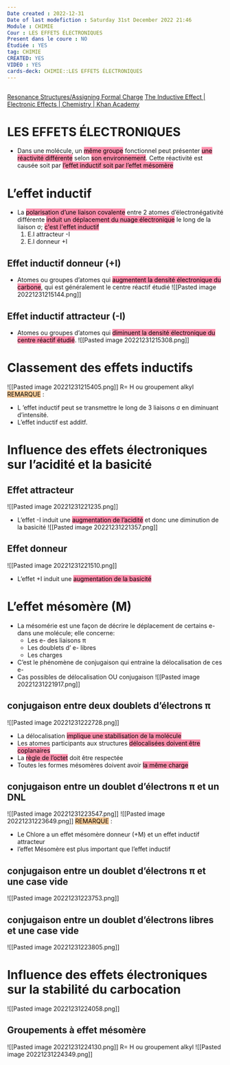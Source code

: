 ```yaml
---
Date created : 2022-12-31
Date of last modefiction : Saturday 31st December 2022 21:46
Module : CHIMIE
Cour : LES EFFETS ÉLECTRONIQUES
Present dans le coure : NO
Étudiée : YES
tag: CHIMIE
CREATED: YES
VIDEO : YES 
cards-deck: CHIMIE::LES EFFETS ÉLECTRONIQUES
---
```

```toc
```
[Resonance Structures/Assigning Formal Charge](https://www.youtube.com/watch?v=fYCzeFEAfjg)
[The Inductive Effect | Electronic Effects | Chemistry | Khan Academy](https://www.youtube.com/watch?v=WO8BHU6lPXc)

# LES EFFETS ÉLECTRONIQUES
- Dans une molécule, un <mark style="background: #FF5582A6;">même groupe</mark> fonctionnel peut présenter <mark style="background: #FF5582A6;">une réactivité différente</mark> selon <mark style="background: #FF5582A6;">son environnement</mark>. Cette réactivité est causée soit par <mark style="background: #FF5582A6;">l’effet inductif soit par l’effet mésomère</mark>

# L’effet inductif
- La <mark style="background: #FF5582A6;">polarisation d’une liaison covalente</mark> entre 2 atomes d’électronégativité différente <mark style="background: #FF5582A6;">induit un déplacement du nuage électronique</mark> le long de la liaison σ; <mark style="background: #FF5582A6;">c'est l'effet inductif</mark>
	1. E.I attracteur -I
	2. E.I donneur +I
## Effet inductif donneur (+I)
- Atomes ou groupes d’atomes qui <mark style="background: #FF5582A6;">augmentent la densité électronique du carbone</mark>, qui est généralement le centre réactif étudié
![[Pasted image 20221231215144.png]]
## Effet inductif attracteur (-I)
- Atomes ou groupes d’atomes qui <mark style="background: #FF5582A6;">diminuent la densité électronique du centre réactif étudié</mark>.
![[Pasted image 20221231215308.png]]
# Classement des effets inductifs
![[Pasted image 20221231215405.png]]
R= H ou groupement alkyl
<mark style="background: #FFB86CA6;">REMARQUE</mark> :
- L ’effet inductif peut se transmettre le long de 3 liaisons σ en diminuant d’intensité.
-  L’effet inductif est additf.
# Influence des effets électroniques sur l’acidité et la basicité
## Effet attracteur
![[Pasted image 20221231221235.png]]
- L’effet -I induit une <mark style="background: #FF5582A6;">augmentation de l’acidité</mark> et donc une diminution de la basicité
![[Pasted image 20221231221357.png]]
## Effet donneur
![[Pasted image 20221231221510.png]]
- L’effet +I induit une <mark style="background: #FF5582A6;">augmentation de la basicité</mark>

# L’effet mésomère (M)
- La mésomérie est une façon de décrire le déplacement de certains e- dans une molécule; elle concerne:
	- Les e- des liaisons π
	- Les doublets d’ e- libres
	- Les charges
- C’est le phénomène de conjugaison qui entraine la délocalisation de ces e-
- Cas possibles de délocalisation OU conjugaison
![[Pasted image 20221231221917.png]]
## conjugaison entre deux doublets d’électrons π
![[Pasted image 20221231222728.png]]
- La délocalisation <mark style="background: #FF5582A6;">implique une stabilisation de la molécule</mark>
- Les atomes participants aux structures <mark style="background: #FF5582A6;">délocalisées doivent être coplanaires</mark>
- La <mark style="background: #FF5582A6;">règle de l’octet</mark> doit être respectée
- Toutes les formes mésomères doivent avoir <mark style="background: #FF5582A6;">la même charge</mark>
## conjugaison entre un doublet d’électrons π et un DNL
![[Pasted image 20221231223547.png]]
![[Pasted image 20221231223649.png]]
<mark style="background: #FFB86CA6;">REMARQUE</mark> :
- Le Chlore a un effet mésomère donneur (+M) et un effet inductif attracteur
- l’effet Mésomère est plus important que l’effet inductif
## conjugaison entre un doublet d’électrons π et une case vide
![[Pasted image 20221231223753.png]]
## conjugaison entre un doublet d’électrons libres et une case vide
![[Pasted image 20221231223805.png]]
# Influence des effets électroniques sur la stabilité du carbocation
![[Pasted image 20221231224058.png]]
## Groupements à effet mésomère
![[Pasted image 20221231224130.png]]
R= H ou groupement alkyl
![[Pasted image 20221231224349.png]]
